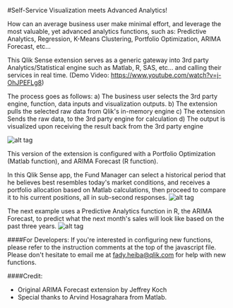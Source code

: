 #Self-Service Visualization meets Advanced Analytics!

How can an average business user make minimal effort, and leverage the most valuable, yet advanced analytics functions, such as: Predictive Analytics, Regression, K-Means Clustering, Portfolio Optimization, ARIMA Forecast, etc...

This Qlik Sense extension serves as a generic gateway into 3rd party Analytics/Statistical engine such as Matlab, R, SAS, etc… and calling their services in real time. (Demo Video: https://www.youtube.com/watch?v=j-OhJPEFLg8)

The process goes as follows: 
a) The business user selects the 3rd party engine, function, data inputs and visualization outputs.
b) The extension pulls the selected raw data from Qlik's in-memory engine
c) The extension Sends the raw data, to the 3rd party engine for calculation
d) The output is visualized upon receiving the result back from the 3rd party engine

![alt tag](https://github.com/fadyheiba/Sense-Third-Party-Engine-Connector/blob/master/3rd%20Party%20Engine%20Connector/Integration%20Flowchart.png)

This version of the extension is configured with a Portfolio Optimization (Matlab function), and ARIMA Forecast (R function).

In this Qlik Sense app, the Fund Manager can select a historical period that he believes best resembles today's market conditions, and receives a portfolio allocation based on Matlab calculations, then proceed to compare it to his current positions, all in sub-second responses.
![alt tag](https://github.com/fadyheiba/Sense-Third-Party-Engine-Connector/blob/master/3rd%20Party%20Engine%20Connector/Matlab%20Example.png)

The next example uses a Predictive Analytics function in R, the ARIMA Forecast, to predict what the next month's sales will look like based on the past three years.
![alt tag](https://github.com/fadyheiba/Sense-Third-Party-Engine-Connector/blob/master/3rd%20Party%20Engine%20Connector/R%20Example.png)

####For Developers:
If you're interested in configuring new functions, please refer to the instruction comments at the top of the javascript file.
Please don't hesitate to email me at fady.heiba@qlik.com for help with new functions.

####Credit:
- Original ARIMA Forecast extension by Jeffrey Koch
- Special thanks to Arvind Hosagrahara from Matlab.
